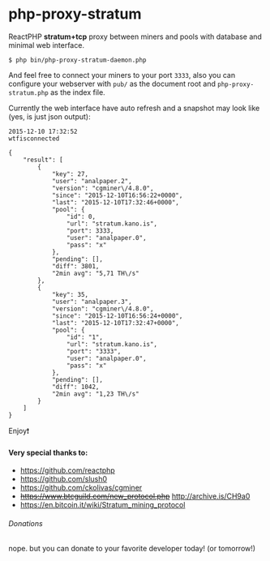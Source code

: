 # php-proxy-stratum
ReactPHP **stratum+tcp** proxy between miners and pools with database and minimal web interface.
```
$ php bin/php-proxy-stratum-daemon.php
```
And feel free to connect your miners to your port ```3333```, also you can configure your webserver with ```pub/``` as the document root and ```php-proxy-stratum.php``` as the index file.

Currently the web interface have auto refresh and a snapshot may look like (yes, is just json output):
```
2015-12-10 17:32:52
wtfisconnected

{
    "result": [
        {
            "key": 27,
            "user": "analpaper.2",
            "version": "cgminer\/4.8.0",
            "since": "2015-12-10T16:56:22+0000",
            "last": "2015-12-10T17:32:46+0000",
            "pool": {
                "id": 0,
                "url": "stratum.kano.is",
                "port": 3333,
                "user": "analpaper.0",
                "pass": "x"
            },
            "pending": [],
            "diff": 3801,
            "2min avg": "5,71 TH\/s"
        },
        {
            "key": 35,
            "user": "analpaper.3",
            "version": "cgminer\/4.8.0",
            "since": "2015-12-10T16:56:24+0000",
            "last": "2015-12-10T17:32:47+0000",
            "pool": {
                "id": "1",
                "url": "stratum.kano.is",
                "port": "3333",
                "user": "analpaper.0",
                "pass": "x"
            },
            "pending": [],
            "diff": 1042,
            "2min avg": "1,23 TH\/s"
        }
    ]
}
```

Enjoy:exclamation:

#### Very special thanks to:
- https://github.com/reactphp
- https://github.com/slush0
- https://github.com/ckolivas/cgminer
- ~~https://www.btcguild.com/new_protocol.php~~ http://archive.is/CH9a0
- https://en.bitcoin.it/wiki/Stratum_mining_protocol


###### Donations
nope. but you can donate to your favorite developer today! (or tomorrow!)
